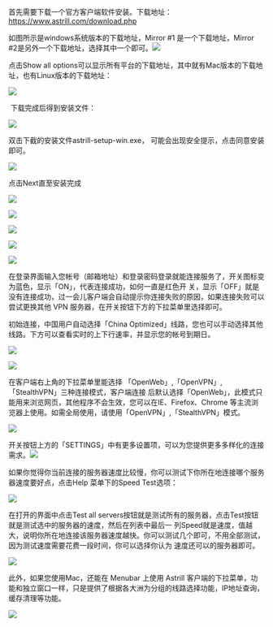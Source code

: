 <p>
	首先需要下载一个官方客户端软件安装。下载地址：<a href="https://www.astrill.com/download.php"
		target="_blank">https://www.astrill.com/download.php</a>
</p>
<p>
	如图所示是windows系统版本的下载地址，Mirror #1 是一个下载地址，Mirror #2是另外一个下载地址，选择其中一个即可。<img
		src="/img/guides/image21.png">
</p>
<p>点击Show all options可以显示所有平台的下载地址，其中就有Mac版本的下载地址，也有Linux版本的下载地址：</p>
<p>
	<img src="/img/guides/image43.png">
</p>
<p> 下载完成后得到安装文件：</p>
<p>
	<img src="/img/guides/image14.png">
</p>
<p>双击下截的安装文件astrill-setup-win.exe， 可能会出现安全提示，点击同意安装即可。</p>
<p>
	<img src="/img/guides/image32.png">
</p>
<p>点击Next直至安装完成</p>
<p>
	<img src="/img/guides/image19.png">
</p>
<p>
	<img src="/img/guides/image49.png">
</p>
<p>
	<img src="/img/guides/image13.png">
</p>
<p>
	<img src="/img/guides/image11.png">
</p>
<p>
	<img src="/img/guides/image48.png">
</p>
<p>在登录界面输入您帐号（邮箱地址）和登录密码登录就能连接服务了，开关图标变为蓝色，显示「ON」，代表连接成功，如何一直是红色开
	关，显示「OFF」就是没有连接成功，过一会儿客户端会自动提示你连接失败的原因，如果连接失败可以尝试更换其他 VPN
	服务器，在开关按钮下方的下拉菜单里选择即可。</p>

<p>初始连接，中国用户自动选择「China
	Optimized」线路，您也可以手动选择其他线路。下方可以查看实时的上下行速率，并显示您的帐号到期日。</p>

<p>
	<img src="/img/guides/image52.png">
</p>
<p>
	<img src="/img/guides/image23.png">
</p>

<p>在客户端右上角的下拉菜单里能选择 「OpenWeb」,「OpenVPN」,「StealthVPN」三种连接模式，客户端连接
	后默认选择「OpenWeb」，此模式只能用来浏览网页，其他程序不会生效，您可以在IE、Firefox、Chrome
	等主流浏览器上使用。如需全局使用，请使用「OpenVPN」,「StealthVPN」模式。</p>
<p>
	<img src="/img/guides/image33.png">
</p>

<p>
	开关按钮上方的「SETTINGS」中有更多设置项，可以为您提供更多多样化的连接需求。<img
		src="/img/guides/image20.png">
</p>
<p>如果你觉得你当前连接的服务器速度比较慢，你可以测试下你所在地连接哪个服务器速度要好点，点击Help 菜单下的Speed Test选项：</p>
<p>
	<img src="/img/guides/image45.png">
</p>

<p>在打开的界面中点击Test all servers按钮就是测试所有的服务器，点击Test按钮就是测试选中的服务器的速度，然后在列表中最后一
	列Speed就是速度，值越大，说明你所在地连接该服务器速度越快。你可以测试几个即可，不用全部测试，因为测试速度需要花费一段时间，你可以选择你认为
	速度还可以的服务器即可。</p>
<p>
	<img src="/img/guides/image12.png">
</p>

<p>此外，如果您使用Mac，还能在 Menubar 上使用 Astrill
	客户端的下拉菜单，功能和独立窗口一样，只是提供了根据各大洲为分组的线路选择功能，IP地址查询，缓存清理等功能。</p>
<p>
	<img src="/img/guides/image35.png">
</p>